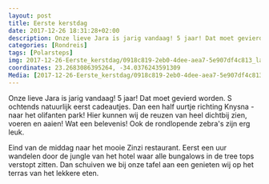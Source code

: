```yaml
---
layout: post
title: Eerste kerstdag
date: 2017-12-26 18:31:28+02:00
description: Onze lieve Jara is jarig vandaag! 5 jaar! Dat moet gevierd worden. S ochtends natuurlijk eerst cadeautjes. Dan een half uurtje richting Knysna - naar het olifanten park! Hier kunnen wij de reuzen van heel dichtbij zien, 
categories: [Rondreis]
tags: [Polarsteps]
img: 2017-12-26-Eerste_kerstdag/0918c819-2eb0-4dee-aea7-5e907df4c813_large_image.jpg
coordinates: 23.2683086395264, -34.0376243591309
Media: [2017-12-26-Eerste_kerstdag/0918c819-2eb0-4dee-aea7-5e907df4c813_large_image.jpg, 2017-12-26-Eerste_kerstdag/b234f2a4-e8c8-4478-acee-99b71cbcfaa1_large_image.jpg, 2017-12-26-Eerste_kerstdag/9de7bbde-e08c-4e63-8a02-836312b37a2e_large_image.jpg, 2017-12-26-Eerste_kerstdag/7472f14e-bbea-44d6-a935-4089a65c5391_large_image.jpg, 2017-12-26-Eerste_kerstdag/d8dd1c76-02f9-4147-ac17-633e5ae77396_large_image.jpg, 2017-12-26-Eerste_kerstdag/88b4c18c-b605-4ca2-b15f-41d818f08e35_large_image.jpg, 2017-12-26-Eerste_kerstdag/7a6d9787-0321-4931-89ec-a4588e8c17a9_large_image.jpg, 2017-12-26-Eerste_kerstdag/1f6bf39a-f590-4f61-b35d-2682f8d511b9_large_image.jpg, 2017-12-26-Eerste_kerstdag/431e48f9-4da9-4d98-95f3-6d1bfab16f0d_large_image.jpg, 2017-12-26-Eerste_kerstdag/00c7cbef-2f39-4274-9b9a-ebda3ced350b_large_image.jpg, 2017-12-26-Eerste_kerstdag/bbf9e7dd-43eb-4ea2-8d4a-9fa2fbd3291e_large_image.jpg, 2017-12-26-Eerste_kerstdag/9defa201-093c-4875-a95c-4d4356171396_large_image.jpg, 2017-12-26-Eerste_kerstdag/3683050c-d828-498f-bf21-94728d561195_large_image.jpg, 2017-12-26-Eerste_kerstdag/173d8a71-58eb-42b0-94ba-e857f0d0f7f5_large_image.jpg, 2017-12-26-Eerste_kerstdag/c005cbfd-2474-49c6-b58c-79cd78d507ad_large_image.jpg, 2017-12-26-Eerste_kerstdag/5d51569c-6cc3-4886-8273-b5146acfb2b2_large_image.jpg, 2017-12-26-Eerste_kerstdag/fb2388a0-a6ff-440c-848b-4615d478d3ea_large_image.jpg, 2017-12-26-Eerste_kerstdag/fa718abf-3b00-4e4a-822d-26904560aa87_large_image.jpg]
---
```

Onze lieve Jara is jarig vandaag! 5 jaar! Dat moet gevierd worden. S ochtends natuurlijk eerst cadeautjes. Dan een half uurtje richting Knysna - naar het olifanten park! Hier kunnen wij de reuzen van heel dichtbij zien, voeren en aaien! Wat een belevenis! Ook de rondlopende zebra's zijn erg leuk. 

Eind van de middag naar het mooie Zinzi restaurant. 
Eerst een uur wandelen door de jungle van het hotel waar alle bungalows in de tree tops verstopt zitten. Dan schuiven we bij onze tafel aan een genieten wij op het terras van het lekkere eten. 